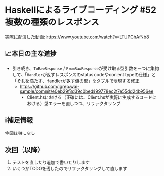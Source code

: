 # Haskellによるライブコーディング #52 複数の種類のレスポンス

実際に配信した動画: <https://www.youtube.com/watch?v=LTUPChAfNb8>

## 📈本日の主な進捗

- 引き続き、`ToRawResponse` / `FromRawResponse`が受け取る型引数を一つに集約して、「`Handler`が返すレスポンスのstatus codeやcontent typeの仕様」と「それを満たす、Handlerが返す値の型」をタプルで表現する修正
    - <https://github.com/igrep/wai-sample/commit/e0eb29f8d39c0bed899778ec2f7e55dd24b956ee>
        - Client.hsにおける（正確には、Client.hsが実際に生成するコードにおける）型エラーを直しつつ、リファクタリング

## ℹ️補足情報

今回は特になし

## 次回（以降）

1. テストを直したり追加で書いたりします
1. いくつかTODOを残したのでリファクタリングして直します
